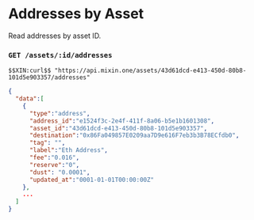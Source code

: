 # Addresses by Asset

Read addresses by asset ID.

### `GET /assets/:id/addresses` 

```
$$XIN:curl$$ "https://api.mixin.one/assets/43d61dcd-e413-450d-80b8-101d5e903357/addresses"
```

```json
{
  "data":[
    {
      "type":"address",
      "address_id":"e1524f3c-2e4f-411f-8a06-b5e1b1601308",
      "asset_id":"43d61dcd-e413-450d-80b8-101d5e903357",
      "destination":"0x86Fa049857E0209aa7D9e616F7eb3b3B78ECfdb0",
      "tag": "",
      "label":"Eth Address",
      "fee":"0.016",
      "reserve":"0",
      "dust": "0.0001",
      "updated_at":"0001-01-01T00:00:00Z"
    },
    ...
  ]
}
```